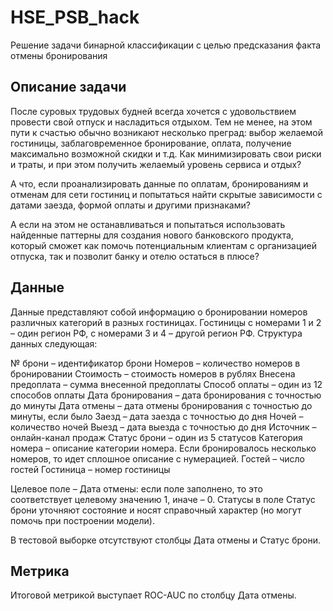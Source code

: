 # HSE_PSB_hack
Решение задачи бинарной классификации с целью предсказания факта отмены бронирования

## Описание задачи
После суровых трудовых будней всегда хочется с удовольствием провести свой отпуск и насладиться отдыхом. Тем не менее, на этом пути к счастью обычно возникают несколько преград: выбор желаемой гостиницы, заблаговременное бронирование, оплата, получение максимально возможной скидки и т.д. Как минимизировать свои риски и траты, и при этом получить желаемый уровень сервиса и отдых?

А что, если проанализировать данные по оплатам, бронированиям и отменам для сети гостиниц и попытаться найти скрытые зависимости с датами заезда, формой оплаты и другими признаками?

А если на этом не останавливаться и попытаться использовать найденные паттерны для создания нового банковского продукта, который сможет как помочь потенциальным клиентам с организацией отпуска, так и позволит банку и отелю остаться в плюсе?

## Данные
Данные представляют собой информацию о бронировании номеров различных категорий в разных гостиницах. Гостиницы с номерами 1 и 2 – один регион РФ, с номерами 3 и 4 – другой регион РФ. Структура данных следующая:

№ брони – идентификатор брони
Номеров – количество номеров в бронировании
Стоимость – стоимость номеров в рублях
Внесена предоплата – сумма внесенной предоплаты
Способ оплаты – один из 12 способов оплаты
Дата бронирования – дата бронирования с точностью до минуты
Дата отмены – дата отмены бронирования с точностью до минуты, если было
Заезд – дата заезда с точностью до дня
Ночей – количество ночей
Выезд – дата выезда с точностью до дня
Источник – онлайн-канал продаж
Статус брони – один из 5 статусов
Категория номера – описание категории номера. Если бронировалось несколько номеров, то идет сплошное описание с нумерацией.
Гостей – число гостей
Гостиница – номер гостиницы

Целевое поле – Дата отмены: если поле заполнено, то это соответствует целевому значению 1, иначе – 0. Статусы в поле Статус брони уточняют состояние и носят справочный характер (но могут помочь при построении модели).

В тестовой выборке отсутствуют столбцы Дата отмены и Статус брони.

## Метрика
Итоговой метрикой выступает ROC-AUC по столбцу Дата отмены.
